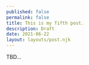 ```yaml
---
published: false
permalink: false
title: This is my fifth post.
description: Draft
date: 2021-06-22
layout: layouts/post.njk
---
```


TBD...
